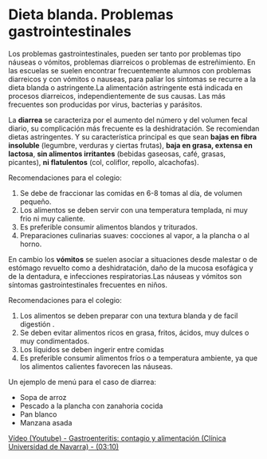 # Dieta blanda. Problemas gastrointestinales

Los problemas gastrointestinales, pueden ser tanto por problemas tipo náuseas o vómitos, problemas diarreicos o problemas de estreñimiento. En las escuelas se suelen encontrar frecuentemente alumnos con problemas diarreicos y con vómitos o nauseas, para paliar los síntomas se recurre a la dieta blanda o astringente.La alimentación astringente está indicada en procesos diarreicos, independientemente de sus causas. Las más frecuentes son producidas por virus, bacterias y parásitos.

La **diarrea** se caracteriza por el aumento del número y del volumen fecal diario, su complicación más frecuente es la deshidratación. Se recomiendan dietas astringentes. Y su característica principal es que sean **bajas en fibra insoluble** (legumbre, verduras y ciertas frutas), **baja en grasa, extensa en lactosa**, **sin alimentos irritantes** (bebidas gaseosas, café, grasas, picantes), **ni flatulentos** (col, coliflor, repollo, alcachofas).

Recomendaciones para el colegio:

1.  Se debe de fraccionar las comidas en 6-8 tomas al día, de volumen pequeño.
2.  Los alimentos se deben servir con una temperatura templada, ni muy frio ni muy caliente.
3.  Es preferible consumir alimentos blandos y triturados.
4.  Preparaciones culinarias suaves: cocciones al vapor, a la plancha o al horno.

En cambio los **vómitos** se suelen asociar a situaciones desde malestar o de estómago revuelto como a deshidratación, daño de la mucosa esofágica y de la dentadura, e infecciones respiratorias.Las náuseas y vómitos son síntomas gastrointestinales frecuentes en niños.

Recomendaciones para el colegio:

1.  Los alimentos se deben preparar con una textura blanda y de facil digestión .
2.  Se deben evitar alimentos ricos en grasa, fritos, ácidos, muy dulces o muy condimentados.
3.  Los líquidos se deben ingerir entre comidas
4.  Es preferible consumir alimentos fríos o a temperatura ambiente, ya que los alimentos calientes favorecen las náuseas.

Un ejemplo de menú para el caso de diarrea:

*   Sopa de arroz
*   Pescado a la plancha con zanahoria cocida
*   Pan blanco
*   Manzana asada

[Vídeo (Youtube) - Gastroenteritis: contagio y alimentación (Clínica Universidad de Navarra) - (03:10)](https://www.youtube.com/watch?v=4n5fCWEuMuQ)